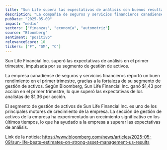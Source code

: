 ```yaml
---
title: "Sun Life supera las expectativas de análisis con buenos resultados en gestión de activos y EE.UU."
description: "La compañía de seguros y servicios financieros canadiense reporta un buen rendimiento en el primer trimestre."
pubDate: "2025-05-09"
impact: "medio"
sectors: ["finanzas", "economía", "automotriz"]
source: "Bloomberg"
sentiment: "positivo"
relevanceScore: 10
tickers: ["F", "GM", "C"]
---
```


Sun Life Financial Inc. superó las expectativas de análisis en el primer trimestre, impulsada por su segmento de gestión de activos.

La empresa canadiense de seguros y servicios financieros reportó un buen rendimiento en el primer trimestre, gracias a la fortaleza de su segmento de gestión de activos. Según Bloomberg, Sun Life Financial Inc. ganó $1,43 por acción en el primer trimestre, lo que superó las expectativas de los analistas de $1,36 por acción.

El segmento de gestión de activos de Sun Life Financial Inc. es uno de los principales motores de crecimiento de la empresa. La sección de gestión de activos de la empresa ha experimentado un crecimiento significativo en los últimos tiempos, lo que ha ayudado a la empresa a superar las expectativas de análisis.

Link de la noticia: https://www.bloomberg.com/news/articles/2025-05-09/sun-life-beats-estimates-on-strong-asset-management-us-results